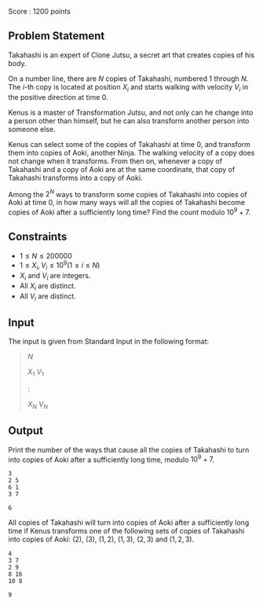 Score : $1200$ points

## Problem Statement

Takahashi is an expert of Clone Jutsu, a secret art that creates copies of his body.

On a number line, there are $N$ copies of Takahashi, numbered $1$ through $N$.
The $i$-th copy is located at position $X_i$ and starts walking with velocity $V_i$ in the positive direction at time $0$.

Kenus is a master of Transformation Jutsu, and not only can he change into a person other than himself, but he can also transform another person into someone else.

Kenus can select some of the copies of Takahashi at time $0$, and transform them into copies of Aoki, another Ninja.
The walking velocity of a copy does not change when it transforms.
From then on, whenever a copy of Takahashi and a copy of Aoki are at the same coordinate, that copy of Takahashi transforms into a copy of Aoki.

Among the $2^N$ ways to transform some copies of Takahashi into copies of Aoki at time $0$, in how many ways will all the copies of Takahashi become copies of Aoki after a sufficiently long time?
Find the count modulo $10^9+7$.

## Constraints

- $1 \leq N \leq 200000$
- $1 \leq X_i,V_i \leq 10^9(1 \leq i \leq N)$
- $X_i$ and $V_i$ are integers.
- All $X_i$ are distinct.
- All $V_i$ are distinct.

## Input

The input is given from Standard Input in the following format:

> $N$
> 
> $X_1$ $V_1$
> 
> :
> 
> $X_N$ $V_N$

## Output

Print the number of the ways that cause all the copies of Takahashi to turn into copies of Aoki after a sufficiently long time, modulo $10^9+7$.

```input1
3
2 5
6 1
3 7
```

```output1
6
```

All copies of Takahashi will turn into copies of Aoki after a sufficiently long time if Kenus transforms one of the following sets of copies of Takahashi into copies of Aoki: $(2)$, $(3)$, $(1,2)$, $(1,3)$, $(2,3)$ and $(1,2,3)$.

```input2
4
3 7
2 9
8 16
10 8
```

```output2
9
```